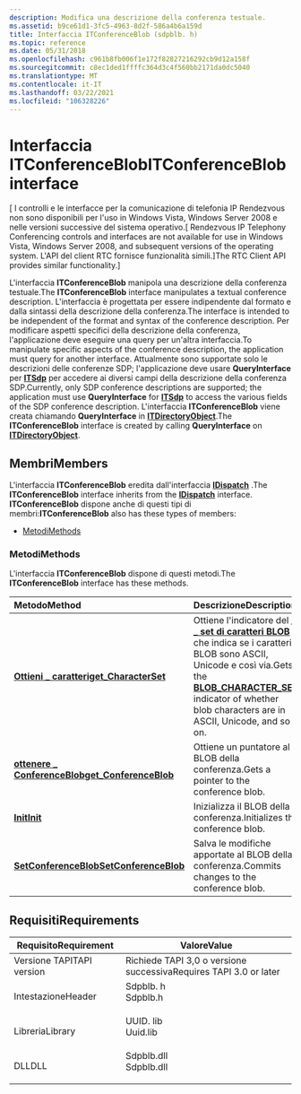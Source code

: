 ```yaml
---
description: Modifica una descrizione della conferenza testuale.
ms.assetid: b9ce61d1-3fc5-4963-8d2f-586a4b6a159d
title: Interfaccia ITConferenceBlob (sdpblb. h)
ms.topic: reference
ms.date: 05/31/2018
ms.openlocfilehash: c961b8fb006f1e172f82827216292cb9d12a158f
ms.sourcegitcommit: c8ec1ded1ffffc364d3c4f560bb2171da0dc5040
ms.translationtype: MT
ms.contentlocale: it-IT
ms.lasthandoff: 03/22/2021
ms.locfileid: "106328226"
---
```

# <a name="itconferenceblob-interface"></a><span data-ttu-id="4e98f-103">Interfaccia ITConferenceBlob</span><span class="sxs-lookup"><span data-stu-id="4e98f-103">ITConferenceBlob interface</span></span>

<span data-ttu-id="4e98f-104">\[ I controlli e le interfacce per la comunicazione di telefonia IP Rendezvous non sono disponibili per l'uso in Windows Vista, Windows Server 2008 e nelle versioni successive del sistema operativo.</span><span class="sxs-lookup"><span data-stu-id="4e98f-104">\[ Rendezvous IP Telephony Conferencing controls and interfaces are not available for use in Windows Vista, Windows Server 2008, and subsequent versions of the operating system.</span></span> <span data-ttu-id="4e98f-105">L'API del client RTC fornisce funzionalità simili.\]</span><span class="sxs-lookup"><span data-stu-id="4e98f-105">The RTC Client API provides similar functionality.\]</span></span>

<span data-ttu-id="4e98f-106">L'interfaccia **ITConferenceBlob** manipola una descrizione della conferenza testuale.</span><span class="sxs-lookup"><span data-stu-id="4e98f-106">The **ITConferenceBlob** interface manipulates a textual conference description.</span></span> <span data-ttu-id="4e98f-107">L'interfaccia è progettata per essere indipendente dal formato e dalla sintassi della descrizione della conferenza.</span><span class="sxs-lookup"><span data-stu-id="4e98f-107">The interface is intended to be independent of the format and syntax of the conference description.</span></span> <span data-ttu-id="4e98f-108">Per modificare aspetti specifici della descrizione della conferenza, l'applicazione deve eseguire una query per un'altra interfaccia.</span><span class="sxs-lookup"><span data-stu-id="4e98f-108">To manipulate specific aspects of the conference description, the application must query for another interface.</span></span> <span data-ttu-id="4e98f-109">Attualmente sono supportate solo le descrizioni delle conferenze SDP; l'applicazione deve usare **QueryInterface** per [**ITSdp**](itsdp.md) per accedere ai diversi campi della descrizione della conferenza SDP.</span><span class="sxs-lookup"><span data-stu-id="4e98f-109">Currently, only SDP conference descriptions are supported; the application must use **QueryInterface** for [**ITSdp**](itsdp.md) to access the various fields of the SDP conference description.</span></span> <span data-ttu-id="4e98f-110">L'interfaccia **ITConferenceBlob** viene creata chiamando **QueryInterface** in [**ITDirectoryObject**](/windows/desktop/api/Rend/nn-rend-itdirectoryobject).</span><span class="sxs-lookup"><span data-stu-id="4e98f-110">The **ITConferenceBlob** interface is created by calling **QueryInterface** on [**ITDirectoryObject**](/windows/desktop/api/Rend/nn-rend-itdirectoryobject).</span></span>

## <a name="members"></a><span data-ttu-id="4e98f-111">Membri</span><span class="sxs-lookup"><span data-stu-id="4e98f-111">Members</span></span>

<span data-ttu-id="4e98f-112">L'interfaccia **ITConferenceBlob** eredita dall'interfaccia [**IDispatch**](/windows/win32/api/oaidl/nn-oaidl-idispatch) .</span><span class="sxs-lookup"><span data-stu-id="4e98f-112">The **ITConferenceBlob** interface inherits from the [**IDispatch**](/windows/win32/api/oaidl/nn-oaidl-idispatch) interface.</span></span> <span data-ttu-id="4e98f-113">**ITConferenceBlob** dispone anche di questi tipi di membri:</span><span class="sxs-lookup"><span data-stu-id="4e98f-113">**ITConferenceBlob** also has these types of members:</span></span>

-   [<span data-ttu-id="4e98f-114">Metodi</span><span class="sxs-lookup"><span data-stu-id="4e98f-114">Methods</span></span>](#methods)

### <a name="methods"></a><span data-ttu-id="4e98f-115">Metodi</span><span class="sxs-lookup"><span data-stu-id="4e98f-115">Methods</span></span>

<span data-ttu-id="4e98f-116">L'interfaccia **ITConferenceBlob** dispone di questi metodi.</span><span class="sxs-lookup"><span data-stu-id="4e98f-116">The **ITConferenceBlob** interface has these methods.</span></span>



| <span data-ttu-id="4e98f-117">Metodo</span><span class="sxs-lookup"><span data-stu-id="4e98f-117">Method</span></span>                                                             | <span data-ttu-id="4e98f-118">Descrizione</span><span class="sxs-lookup"><span data-stu-id="4e98f-118">Description</span></span>                                                                                                                                   |
|:-------------------------------------------------------------------|:----------------------------------------------------------------------------------------------------------------------------------------------|
| [<span data-ttu-id="4e98f-119">**Ottieni \_ caratteri**</span><span class="sxs-lookup"><span data-stu-id="4e98f-119">**get\_CharacterSet**</span></span>](itconferenceblob-get-characterset.md)     | <span data-ttu-id="4e98f-120">Ottiene l'indicatore del [**\_ \_ set di caratteri BLOB**](blob-character-set.md) che indica se i caratteri BLOB sono ASCII, Unicode e così via.</span><span class="sxs-lookup"><span data-stu-id="4e98f-120">Gets the [**BLOB\_CHARACTER\_SET**](blob-character-set.md) indicator of whether blob characters are in ASCII, Unicode, and so on.</span></span><br/> |
| [<span data-ttu-id="4e98f-121">**ottenere \_ ConferenceBlob**</span><span class="sxs-lookup"><span data-stu-id="4e98f-121">**get\_ConferenceBlob**</span></span>](itconferenceblob-get-conferenceblob.md) | <span data-ttu-id="4e98f-122">Ottiene un puntatore al BLOB della conferenza.</span><span class="sxs-lookup"><span data-stu-id="4e98f-122">Gets a pointer to the conference blob.</span></span><br/>                                                                                             |
| [<span data-ttu-id="4e98f-123">**Init**</span><span class="sxs-lookup"><span data-stu-id="4e98f-123">**Init**</span></span>](itconferenceblob-init.md)                              | <span data-ttu-id="4e98f-124">Inizializza il BLOB della conferenza.</span><span class="sxs-lookup"><span data-stu-id="4e98f-124">Initializes the conference blob.</span></span><br/>                                                                                                   |
| [<span data-ttu-id="4e98f-125">**SetConferenceBlob**</span><span class="sxs-lookup"><span data-stu-id="4e98f-125">**SetConferenceBlob**</span></span>](itconferenceblob-setconferenceblob.md)    | <span data-ttu-id="4e98f-126">Salva le modifiche apportate al BLOB della conferenza.</span><span class="sxs-lookup"><span data-stu-id="4e98f-126">Commits changes to the conference blob.</span></span><br/>                                                                                            |



 

## <a name="requirements"></a><span data-ttu-id="4e98f-127">Requisiti</span><span class="sxs-lookup"><span data-stu-id="4e98f-127">Requirements</span></span>



| <span data-ttu-id="4e98f-128">Requisito</span><span class="sxs-lookup"><span data-stu-id="4e98f-128">Requirement</span></span> | <span data-ttu-id="4e98f-129">Valore</span><span class="sxs-lookup"><span data-stu-id="4e98f-129">Value</span></span> |
|-------------------------|---------------------------------------------------------------------------------------|
| <span data-ttu-id="4e98f-130">Versione TAPI</span><span class="sxs-lookup"><span data-stu-id="4e98f-130">TAPI version</span></span><br/> | <span data-ttu-id="4e98f-131">Richiede TAPI 3,0 o versione successiva</span><span class="sxs-lookup"><span data-stu-id="4e98f-131">Requires TAPI 3.0 or later</span></span><br/>                                                 |
| <span data-ttu-id="4e98f-132">Intestazione</span><span class="sxs-lookup"><span data-stu-id="4e98f-132">Header</span></span><br/>       | <dl> <span data-ttu-id="4e98f-133"><dt>Sdpblb. h</dt></span><span class="sxs-lookup"><span data-stu-id="4e98f-133"><dt>Sdpblb.h</dt></span></span> </dl>   |
| <span data-ttu-id="4e98f-134">Libreria</span><span class="sxs-lookup"><span data-stu-id="4e98f-134">Library</span></span><br/>      | <dl> <span data-ttu-id="4e98f-135"><dt>UUID. lib</dt></span><span class="sxs-lookup"><span data-stu-id="4e98f-135"><dt>Uuid.lib</dt></span></span> </dl>   |
| <span data-ttu-id="4e98f-136">DLL</span><span class="sxs-lookup"><span data-stu-id="4e98f-136">DLL</span></span><br/>          | <dl> <span data-ttu-id="4e98f-137"><dt>Sdpblb.dll</dt></span><span class="sxs-lookup"><span data-stu-id="4e98f-137"><dt>Sdpblb.dll</dt></span></span> </dl> |



 

